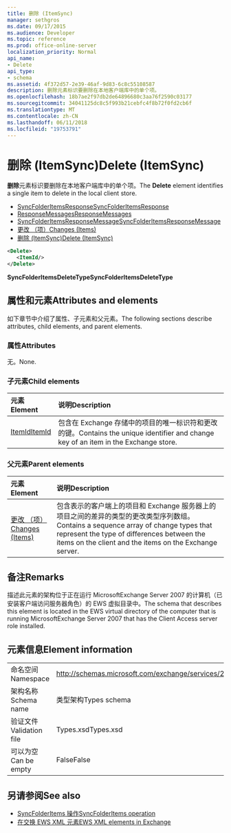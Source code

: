 ```yaml
---
title: 删除 (ItemSync)
manager: sethgros
ms.date: 09/17/2015
ms.audience: Developer
ms.topic: reference
ms.prod: office-online-server
localization_priority: Normal
api_name:
- Delete
api_type:
- schema
ms.assetid: 4f372d57-2e39-46af-9d83-6c8c55108587
description: 删除元素标识要删除在本地客户端库中的单个项。
ms.openlocfilehash: 18b7ae2f97db2de64896680c3aa76f2590c03177
ms.sourcegitcommit: 34041125dc8c5f993b21cebfc4f8b72f0fd2cb6f
ms.translationtype: MT
ms.contentlocale: zh-CN
ms.lasthandoff: 06/11/2018
ms.locfileid: "19753791"
---
```

# <a name="delete-itemsync"></a><span data-ttu-id="ee083-103">删除 (ItemSync)</span><span class="sxs-lookup"><span data-stu-id="ee083-103">Delete (ItemSync)</span></span>

<span data-ttu-id="ee083-104">**删除**元素标识要删除在本地客户端库中的单个项。</span><span class="sxs-lookup"><span data-stu-id="ee083-104">The **Delete** element identifies a single item to delete in the local client store.</span></span> 
  
- [<span data-ttu-id="ee083-105">SyncFolderItemsResponse</span><span class="sxs-lookup"><span data-stu-id="ee083-105">SyncFolderItemsResponse</span></span>](syncfolderitemsresponse.md)  
- [<span data-ttu-id="ee083-106">ResponseMessages</span><span class="sxs-lookup"><span data-stu-id="ee083-106">ResponseMessages</span></span>](responsemessages.md) 
- [<span data-ttu-id="ee083-107">SyncFolderItemsResponseMessage</span><span class="sxs-lookup"><span data-stu-id="ee083-107">SyncFolderItemsResponseMessage</span></span>](syncfolderitemsresponsemessage.md)  
- [<span data-ttu-id="ee083-108">更改 （项）</span><span class="sxs-lookup"><span data-stu-id="ee083-108">Changes (Items)</span></span>](changes-items.md)  
- [<span data-ttu-id="ee083-109">删除 (ItemSync)</span><span class="sxs-lookup"><span data-stu-id="ee083-109">Delete (ItemSync)</span></span>](delete-itemsync.md)
  
```xml
<Delete>
   <ItemId/>
</Delete>
```

<span data-ttu-id="ee083-110">**SyncFolderItemsDeleteType**</span><span class="sxs-lookup"><span data-stu-id="ee083-110">**SyncFolderItemsDeleteType**</span></span>

## <a name="attributes-and-elements"></a><span data-ttu-id="ee083-111">属性和元素</span><span class="sxs-lookup"><span data-stu-id="ee083-111">Attributes and elements</span></span>

<span data-ttu-id="ee083-112">如下章节中介绍了属性、子元素和父元素。</span><span class="sxs-lookup"><span data-stu-id="ee083-112">The following sections describe attributes, child elements, and parent elements.</span></span>
  
### <a name="attributes"></a><span data-ttu-id="ee083-113">属性</span><span class="sxs-lookup"><span data-stu-id="ee083-113">Attributes</span></span>

<span data-ttu-id="ee083-114">无。</span><span class="sxs-lookup"><span data-stu-id="ee083-114">None.</span></span>
  
### <a name="child-elements"></a><span data-ttu-id="ee083-115">子元素</span><span class="sxs-lookup"><span data-stu-id="ee083-115">Child elements</span></span>

|<span data-ttu-id="ee083-116">**元素**</span><span class="sxs-lookup"><span data-stu-id="ee083-116">**Element**</span></span>|<span data-ttu-id="ee083-117">**说明**</span><span class="sxs-lookup"><span data-stu-id="ee083-117">**Description**</span></span>|
|:-----|:-----|
|[<span data-ttu-id="ee083-118">ItemId</span><span class="sxs-lookup"><span data-stu-id="ee083-118">ItemId</span></span>](itemid.md) <br/> |<span data-ttu-id="ee083-119">包含在 Exchange 存储中的项目的唯一标识符和更改的键。</span><span class="sxs-lookup"><span data-stu-id="ee083-119">Contains the unique identifier and change key of an item in the Exchange store.</span></span>  <br/> |
   
### <a name="parent-elements"></a><span data-ttu-id="ee083-120">父元素</span><span class="sxs-lookup"><span data-stu-id="ee083-120">Parent elements</span></span>

|<span data-ttu-id="ee083-121">**元素**</span><span class="sxs-lookup"><span data-stu-id="ee083-121">**Element**</span></span>|<span data-ttu-id="ee083-122">**说明**</span><span class="sxs-lookup"><span data-stu-id="ee083-122">**Description**</span></span>|
|:-----|:-----|
|[<span data-ttu-id="ee083-123">更改 （项）</span><span class="sxs-lookup"><span data-stu-id="ee083-123">Changes (Items)</span></span>](changes-items.md) <br/> |<span data-ttu-id="ee083-124">包含表示的客户端上的项目和 Exchange 服务器上的项目之间的差异的类型的更改类型序列数组。</span><span class="sxs-lookup"><span data-stu-id="ee083-124">Contains a sequence array of change types that represent the type of differences between the items on the client and the items on the Exchange server.</span></span>  <br/> |
   
## <a name="remarks"></a><span data-ttu-id="ee083-125">备注</span><span class="sxs-lookup"><span data-stu-id="ee083-125">Remarks</span></span>

<span data-ttu-id="ee083-126">描述此元素的架构位于正在运行 MicrosoftExchange Server 2007 的计算机（已安装客户端访问服务器角色）的 EWS 虚拟目录中。</span><span class="sxs-lookup"><span data-stu-id="ee083-126">The schema that describes this element is located in the EWS virtual directory of the computer that is running MicrosoftExchange Server 2007 that has the Client Access server role installed.</span></span>
  
## <a name="element-information"></a><span data-ttu-id="ee083-127">元素信息</span><span class="sxs-lookup"><span data-stu-id="ee083-127">Element information</span></span>

|||
|:-----|:-----|
|<span data-ttu-id="ee083-128">命名空间</span><span class="sxs-lookup"><span data-stu-id="ee083-128">Namespace</span></span>  <br/> |http://schemas.microsoft.com/exchange/services/2006/types  <br/> |
|<span data-ttu-id="ee083-129">架构名称</span><span class="sxs-lookup"><span data-stu-id="ee083-129">Schema name</span></span>  <br/> |<span data-ttu-id="ee083-130">类型架构</span><span class="sxs-lookup"><span data-stu-id="ee083-130">Types schema</span></span>  <br/> |
|<span data-ttu-id="ee083-131">验证文件</span><span class="sxs-lookup"><span data-stu-id="ee083-131">Validation file</span></span>  <br/> |<span data-ttu-id="ee083-132">Types.xsd</span><span class="sxs-lookup"><span data-stu-id="ee083-132">Types.xsd</span></span>  <br/> |
|<span data-ttu-id="ee083-133">可以为空</span><span class="sxs-lookup"><span data-stu-id="ee083-133">Can be empty</span></span>  <br/> |<span data-ttu-id="ee083-134">False</span><span class="sxs-lookup"><span data-stu-id="ee083-134">False</span></span>  <br/> |
   
## <a name="see-also"></a><span data-ttu-id="ee083-135">另请参阅</span><span class="sxs-lookup"><span data-stu-id="ee083-135">See also</span></span>

- [<span data-ttu-id="ee083-136">SyncFolderItems 操作</span><span class="sxs-lookup"><span data-stu-id="ee083-136">SyncFolderItems operation</span></span>](syncfolderitems-operation.md)
- [<span data-ttu-id="ee083-137">在交换 EWS XML 元素</span><span class="sxs-lookup"><span data-stu-id="ee083-137">EWS XML elements in Exchange</span></span>](ews-xml-elements-in-exchange.md)

